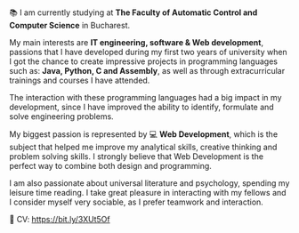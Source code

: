 📚 I am currently studying at <b>The Faculty of Automatic Control and Computer Science</b> in Bucharest.

My main interests are <b>IT engineering, software & Web development</b>, passions that I have developed during my first two years of university when I got the chance to create impressive projects in programming languages such as: <b>Java, Python, C and Assembly</b>, as well as through extracurricular trainings and courses I have attended.

The interaction with these programming languages had a big impact in my development, since I have improved the ability to identify, formulate and solve engineering problems.

My biggest passion is represented by 💻 <b>Web Development</b>, which is the subject that helped me improve my analytical skills, creative thinking and problem solving skills. I strongly believe that Web Development is the perfect way to combine both design and programming.

I am also passionate about universal literature and psychology, spending my leisure time reading. I take great pleasure in interacting with my fellows and I consider myself very sociable, as I prefer teamwork and interaction.

 📝 CV: https://bit.ly/3XUt5Of
